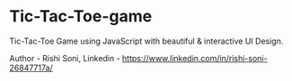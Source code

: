 # Tic-Tac-Toe-game
Tic-Tac-Toe Game using JavaScript with beautiful &amp; interactive UI Design.

Author - Rishi Soni, 
Linkedin - https://www.linkedin.com/in/rishi-soni-26847717a/
